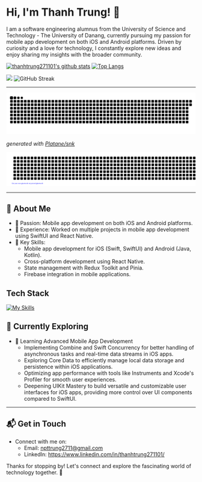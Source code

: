 # Hi, I'm Thanh Trung! 👋

I am a software engineering alumnus from the University of Science and Technology - The University of Danang, currently pursuing my passion for mobile app development on both iOS and Android platforms. Driven by curiosity and a love for technology, I constantly explore new ideas and enjoy sharing my insights with the broader community.

[![thanhtrung271101's github stats](https://github-readme-stats.vercel.app/api?username=thanhtrung271101&show_icons=true&show_icons=true&theme=vue-dark&count_private=true&cache_seconds=1800&line_height=24)](https://github.com/thanhtrung271101)
[![Top Langs](https://github-readme-stats.vercel.app/api/top-langs/?username=thanhtrung271101&show_icons=true&theme=vue-dark&layout=compact&cache_seconds=1800&langs_count=8)](https://github.com/thanhtrung271101)

![](https://komarev.com/ghpvc/?username=thanhtrung271101&color=green)
![GitHub Streak](https://nirzak-streak-stats.vercel.app/?user=thanhtrung271101)

----

<picture>
  <source media="(prefers-color-scheme: dark)" srcset="dist/github-contribution-grid-snake-dark.svg" />
  <source media="(prefers-color-scheme: light)" srcset="dist/github-contribution-grid-snake.svg" />
  <img alt="github-snake" src="dist/github-contribution-grid-snake.svg" />
</picture>

_generated with [Platane/snk](https://github.com/Platane/snk)_

<p align="center">
      <img src="gitartwork.svg" />
  </p>

---

## 🚀 About Me

- 🔭 Passion: Mobile app development on both iOS and Android platforms.
- 📝 Experience: Worked on multiple projects in mobile app development using SwiftUI and React Native.
- 🚀 Key Skills:
  - Mobile app development for iOS (Swift, SwiftUI) and Android (Java, Kotlin).
  - Cross-platform development using React Native.
  - State management with Redux Toolkit and Pinia.
  - Firebase integration in mobile applications.


## Tech Stack
[![My Skills](https://skillicons.dev/icons?i=js,html,css,swift,react)](https://skillicons.dev)

## 🌱 Currently Exploring

- 🚀 Learning Advanced Mobile App Development 
  - Implementing Combine and Swift Concurrency for better handling of asynchronous tasks and real-time data streams in iOS apps.
  - Exploring Core Data to efficiently manage local data storage and persistence within iOS applications.
  - Optimizing app performance with tools like Instruments and Xcode's Profiler for smooth user experiences.
  - Deepening UIKit Mastery to build versatile and customizable user interfaces for iOS apps, providing more control over UI components compared to SwiftUI.

---

## 📬 Get in Touch

- Connect with me on:
  - Email: npttrung2711@gmail.com
  - LinkedIn: https://www.linkedin.com/in/thanhtrung271101/

Thanks for stopping by! Let's connect and explore the fascinating world of technology together. 🚀

